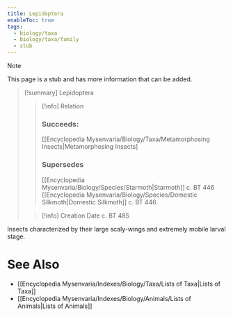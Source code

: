 ```yaml
---
title: Lepidoptera
enableToc: true
tags:
  - biology/taxa
  - biology/taxa/family
  - stub
---
```


> [!note]
> This page is a stub and has more information that can be added.

> [!summary] Lepidoptera
> > [!info] Relation
> > ### Succeeds:
> > [[Encyclopedia Mysenvaria/Biology/Taxa/Metamorphosing Insects|Metamorphosing Insects]
> > ### Supersedes 
> > [[Encyclopedia Mysenvaria/Biology/Species/Starmoth|Starmoth]] c. BT 446
> > [[Encyclopedia Mysenvaria/Biology/Species/Domestic Silkmoth|Domestic Silkmoth]] c. BT 446
>
> > [!info] Creation Date
> > c. BT 485

Insects characterized by their large scaly-wings and extremely mobile larval stage.

# See Also
- [[Encyclopedia Mysenvaria/Indexes/Biology/Taxa/Lists of Taxa|Lists of Taxa]]
- [[Encyclopedia Mysenvaria/Indexes/Biology/Animals/Lists of Animals|Lists of Animals]]
